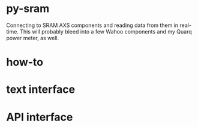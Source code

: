# py-sram
Connecting to SRAM AXS components and reading data from them in real-time.  This will probably bleed into a few Wahoo components and my Quarq power meter, as well.

# how-to

# text interface

# API interface
